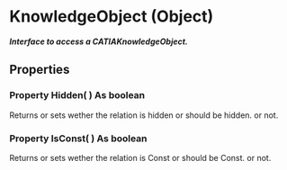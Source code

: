 # KnowledgeObject (Object)

**_Interface to access a CATIAKnowledgeObject._**

## Properties

### Property **Hidden**( ) As boolean

Returns or sets wether the relation is hidden or should be hidden. or not.  
### Property **IsConst**( ) As boolean

Returns or sets wether the relation is Const or should be Const. or not.